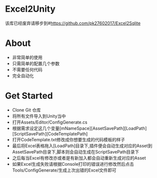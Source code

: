 # Excel2Unity

该库已经废弃请移步到#https://github.com/pk27602017/Excel2Sqlite

About
===
- 非常简单的使用
- 只需简单的配置几个参数
- 不需要任何代码
- 完全自动化

Get Started
===
- Clone Git 仓库
- 将所有文件导入到Unity当中
- 打开Assets/Editor/ConfigGenerate.cs
- 根据需求设定这几个变量[mNameSpace][AssetSavePath][LoadPath][ScriptSavePath][CodeTemplatePath]
- 打开CodeTemplate.txt修改成你想要生成的代码模板的样子
- 最后将Excel表格拖入[LoadPath]目录下,插件便会自动生成对应的Asset到AssetSavePath目录下,脚本则会自动生成在ScriptSavePath目录下
- 之后每当Excel有修改亦或者是有新加入都会自动重新生成对应的Asset
- 如果Excel生成失败请根据Console打印的错误进行修改然后点击Tools/ConfigGenerate/生成上次出错的Excel文件即可
